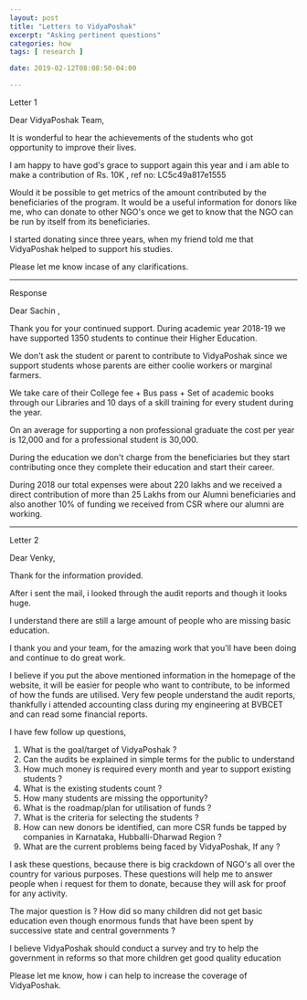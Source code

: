 ```yaml
---
layout: post
title: "Letters to VidyaPoshak"
excerpt: "Asking pertinent questions"
categories: how
tags: [ research ]

date: 2019-02-12T08:08:50-04:00

---
```



Letter 1

Dear VidyaPoshak Team,

It is wonderful to hear the achievements of the students who got opportunity to improve their lives.

I am happy to have god's grace to support again this year and i am able to make a contribution of Rs. 10K , ref no: LC5c49a817e1555

Would it be possible to get metrics of the amount contributed by the beneficiaries of the program. It would be a useful information for donors like me, who
can donate to other NGO's once we get to know that the NGO can be run by itself from its beneficiaries.

I started donating since three years, when my friend told me that  VidyaPoshak helped to support his studies.

Please let me know incase of any clarifications.


-------------------------------

Response

Dear Sachin ,

Thank you for your continued support. During academic year 2018-19 we have supported 1350 students to continue their Higher Education.

We don't ask the student or parent to contribute to VidyaPoshak since we support students whose parents are either coolie workers or marginal farmers.

We take care of their College fee + Bus pass + Set of academic books through our Libraries and 10 days of a skill training for every student during the year.

On an average for supporting a non professional graduate the cost per year is 12,000 and for a professional student is 30,000.

During the education we don't charge from the beneficiaries but they start contributing once they complete their education and start their career.

During 2018 our total expenses were about 220 lakhs and we received a direct contribution of more than 25 Lakhs from our Alumni beneficiaries and also another 10% of funding we received from CSR where our alumni are working.



-----------------------------------
Letter 2

Dear Venky,

Thank for the information provided.

After i sent the mail, i looked through the audit reports and though it looks huge.

I understand there are still a large amount of people who are missing basic education.

I thank you and your team, for the amazing work that you'll have been doing and continue to do great work.

I believe if you put the above mentioned information in the homepage of the website, it will be easier for people who want to contribute, to be informed of how the funds are utilised.
Very few people understand the audit reports, thankfully i attended accounting class during my engineering at BVBCET and can read some financial reports.

I have few follow up questions,
1. What is the goal/target of VidyaPoshak ?
2. Can the audits be explained in simple terms for the public to understand
3. How much money is required every month and year to support existing students ?
4. What is the existing students count ?
5. How many students are missing the opportunity?
6. What is the roadmap/plan for utilisation of funds ?
7. What is the criteria for selecting the students ?
8. How can new donors be identified, can more CSR funds be tapped by companies in Karnataka, Hubballi-Dharwad Region ?
9. What are the current problems being faced by VidyaPoshak, If any ?

I ask these questions, because there is big crackdown of NGO's all over the country for various purposes. These questions will help me to answer people when i request for them to donate, because
they will ask for proof for any activity.

The major question is ?
How did so many children did not get basic education even though enormous funds that have been spent by successive state and central governments ?

I believe VidyaPoshak should conduct a survey and try to help the government in reforms so that more children get good quality education

Please let me know, how i can help to increase the coverage of VidyaPoshak.
